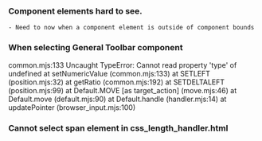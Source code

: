### Component elements hard to see. 
	- Need to now when a component element is outside of component bounds

### When selecting General Toolbar component 
common.mjs:133 Uncaught TypeError: Cannot read property 'type' of undefined 
    at setNumericValue (common.mjs:133)
    at SETLEFT (position.mjs:32)
    at getRatio (common.mjs:192)
    at SETDELTALEFT (position.mjs:99)
    at Default.MOVE [as target_action]  (move.mjs:46)
    at Default.move (default.mjs:90)
    at Default.handle (handler.mjs:14)
    at updatePointer (browser_input.mjs:100)

### Cannot select span element in css_length_handler.html


